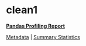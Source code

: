 # clean1

[**Pandas Profiling Report**](../docs_sources/profile/clean1.html)

[Metadata](metadata.yaml) | [Summary Statistics](summary_stats.csv)


